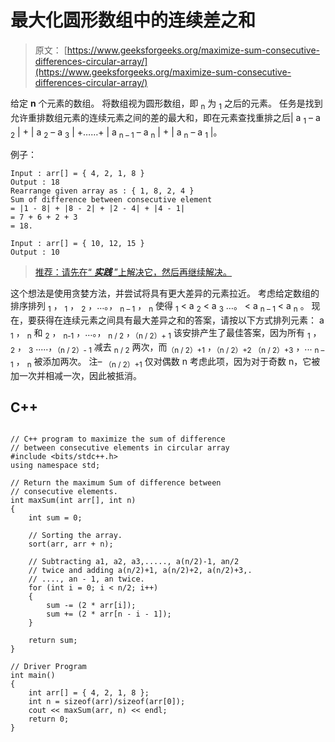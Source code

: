 # 最大化圆形数组中的连续差之和

> 原文： [https://www.geeksforgeeks.org/maximize-sum-consecutive-differences-circular-array/](https://www.geeksforgeeks.org/maximize-sum-consecutive-differences-circular-array/)

给定 **n** 个元素的数组。 将数组视为圆形数组，即 <sub>n</sub> 为 <sub>1</sub> 之后的元素。 任务是找到允许重排数组元素的连续元素之间的差的最大和，即在元素查找重排之后| a <sub>1</sub> – a <sub>2</sub> | + | a <sub>2</sub> – a <sub>3</sub> | +……+ | a <sub>n – 1</sub> – a <sub>n</sub> | + | a <sub>n</sub> – a <sub>1</sub> |。

例子：

```
Input : arr[] = { 4, 2, 1, 8 }
Output : 18
Rearrange given array as : { 1, 8, 2, 4 }
Sum of difference between consecutive element
= |1 - 8| + |8 - 2| + |2 - 4| + |4 - 1|
= 7 + 6 + 2 + 3
= 18.

Input : arr[] = { 10, 12, 15 }
Output : 10

```

> [推荐：请先在“ ***实践*** ”上解决它，然后再继续解决。](https://practice.geeksforgeeks.org/problems/swap-and-maximize/0)

这个想法是使用贪婪方法，并尝试将具有更大差异的元素拉近。
考虑给定数组的排序排列 <sub>1</sub> ， <sub>1</sub> ， <sub>2</sub> ，…。， <sub>n – 1</sub> ， <sub>n</sub> 使得 <sub>1</sub> < a <sub>2</sub> < a <sub>3</sub> …。 < a <sub>n – 1</sub> < a <sub>n</sub> 。
现在，要获得在连续元素之间具有最大差异之和的答案，请按以下方式排列元素：
a <sub>1</sub> ， <sub>n</sub> 和 <sub>2</sub> ， <sub>n-1</sub> ，…。， <sub>n / 2</sub> ，<sub>（n / 2）+ 1</sub>
该安排产生了最佳答案，因为所有 <sub>1</sub> ， <sub>2</sub> ， <sub>3</sub> .....，<sub>（n / 2）- 1</sub> 减去 <sub>n / 2</sub> 两次，而<sub>（n / 2）+1</sub> ，<sub>（n / 2）+2</sub> <sub>（n / 2）+3</sub> ，... <sub>n – 1</sub> ， <sub>n</sub> 被添加两次。
注– <sub>（n / 2）+1</sub> 仅对偶数 n 考虑此项，因为对于奇数 n，它被加一次并相减一次，因此被抵消。

## C++ 

```

// C++ program to maximize the sum of difference 
// between consecutive elements in circular array 
#include <bits/stdc++.h> 
using namespace std; 

// Return the maximum Sum of difference between 
// consecutive elements. 
int maxSum(int arr[], int n) 
{ 
    int sum = 0; 

    // Sorting the array. 
    sort(arr, arr + n); 

    // Subtracting a1, a2, a3,....., a(n/2)-1, an/2 
    // twice and adding a(n/2)+1, a(n/2)+2, a(n/2)+3,. 
    // ...., an - 1, an twice. 
    for (int i = 0; i < n/2; i++) 
    { 
        sum -= (2 * arr[i]); 
        sum += (2 * arr[n - i - 1]); 
    } 

    return sum; 
} 

// Driver Program 
int main() 
{ 
    int arr[] = { 4, 2, 1, 8 }; 
    int n = sizeof(arr)/sizeof(arr[0]); 
    cout << maxSum(arr, n) << endl; 
    return 0; 
} 

```